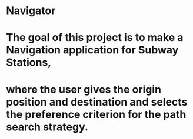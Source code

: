 # Navigator
# The goal of this project is to make a Navigation application for Subway Stations, 
# where the user gives the origin position and destination and selects the preference criterion for the path search strategy.
